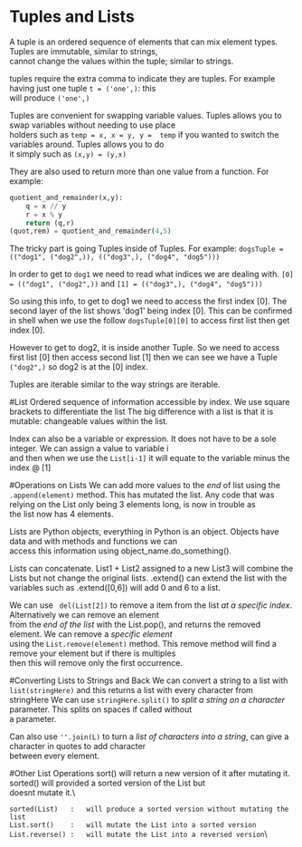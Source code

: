 # Tuples and Lists
A tuple is an ordered sequence of elements that can mix element types. Tuples are immutable, similar to strings,\
cannot change the values within the tuple; similar to strings.

tuples require the extra comma to indicate they are tuples. For example having just one tuple `t = ('one',)`: this\
will produce `('one',)`

Tuples are convenient for swapping variable values. Tuples allows you to swap variables without needing to use place\
holders such as `temp = x, x = y, y =  temp` if you wanted to switch the variables around. Tuples allows you to do \
it simply such as `(x,y) = (y,x)`

They are also used to return more than one value from a function. For example:

```python
quotient_and_remainder(x,y):
    q = x // y
    r = x % y
    return (q,r)
(quot,rem) = quotient_and_remainder(4,5)
```

The tricky part is going Tuples inside of Tuples. For example:
`dogsTuple = (("dog1", ("dog2",)), (("dog3",), ("dog4", "dog5")))`

In order to get to `dog1` we need to read what indices we are dealing with. `[0] = (("dog1", ("dog2",))` and
`[1] = (("dog3",), ("dog4", "dog5")))`

So using this info, to get to dog1 we need to access the first index [0]. The second layer of the list shows 'dog1'
being index [0]. This can be confirmed in shell when we use the follow `dogsTuple[0][0]` to access first list then 
get index [0].
 
However to get to dog2, it is inside another Tuple. So we need to access first list [0] then access second list [1]
then we can see we have a Tuple `("dog2",)` so dog2 is at the [0] index.


Tuples are iterable similar to the way strings are iterable.

#List
Ordered sequence of information accessible by index. We use square brackets to differentiate the list
The big difference with a list is that it is mutable: changeable values within the list.

Index can also be a variable or expression. It does not have to be a sole integer. We can assign a value to variable i\
and then when we use the `List[i-1]` it will equate to the variable minus the index @ [1]

#Operations on Lists
We can add more values to the *end* of list using the `.append(element)` method.
This has mutated the list. Any code that was relying on the List only being 3 elements long, is now in trouble as\
the list now has 4 elements.

Lists are Python objects, everything in Python is an object. Objects have data and with methods and functions we can \
access this information using object_name.do_something(). 

Lists can concatenate. List1 + List2 assigned to a new List3 will combine the Lists but not change the original lists.
.extend() can extend the list with the variables such as .extend([0,6]) will add 0 and 6 to a list.

We can use ` del(List[2])` to remove a item from the list *at a specific index*. Alternatively we can remove an element\
from the *end of the list* with the List.pop(), and returns the removed element. We can remove a *specific element* \
using the `List.remove(element)` method. This remove method will find a remove your element but if there is multiples\
then this will remove only the first occurrence. 

#Converting Lists to Strings and Back
We can convert a string to a list with `list(stringHere)` and this returns a list with every character from stringHere
We can use `stringHere.split()` to *split a string on a character* parameter. This splits on spaces if called without\
a parameter.

Can also use `''.join(L)` to turn a *list of characters into a string*, can give a character in quotes to add character\
between every element.

#Other List Operations
sort() will return a new version of it after mutating it. sorted() will provided a sorted version of the List but \
doesnt mutate it.\

`sorted(List)   :   will produce a sorted version without mutating the list`\
`List.sort()    :   will mutate the List into a sorted version`\
`List.reverse() :   will mutate the List into a reversed version`\

